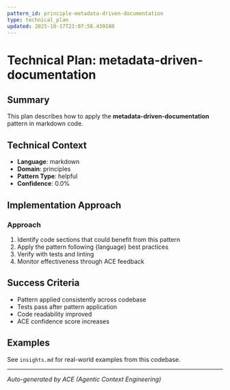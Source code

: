 ```yaml
---
pattern_id: principle-metadata-driven-documentation
type: technical_plan
updated: 2025-10-17T23:07:58.439180
---
```

# Technical Plan: metadata-driven-documentation

## Summary

This plan describes how to apply the **metadata-driven-documentation** pattern in markdown code.

## Technical Context

- **Language**: markdown
- **Domain**: principles
- **Pattern Type**: helpful
- **Confidence**: 0.0%

## Implementation Approach

### Approach

1. Identify code sections that could benefit from this pattern
2. Apply the pattern following {language} best practices
3. Verify with tests and linting
4. Monitor effectiveness through ACE feedback

## Success Criteria

- Pattern applied consistently across codebase
- Tests pass after pattern application
- Code readability improved
- ACE confidence score increases

## Examples

See `insights.md` for real-world examples from this codebase.

---

*Auto-generated by ACE (Agentic Context Engineering)*
